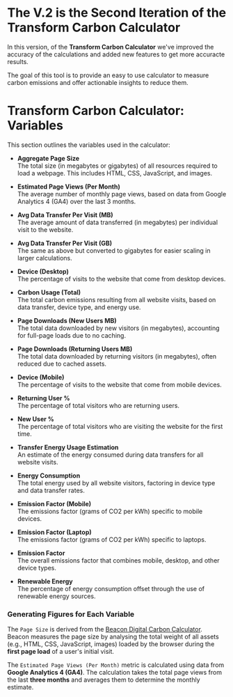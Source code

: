 #  The V.2 is the Second Iteration of the Transform Carbon Calculator

In this version, of the **Transform Carbon Calculator** we've improved the accuracy of the calculations and added new features to get more accuracte results.

The goal of this tool is to provide an easy to use calculator to measure carbon emissions and offer actionable insights to reduce them.

# Transform Carbon Calculator: Variables

This section outlines the variables used in the calculator:

- **Aggregate Page Size**  
  The total size (in megabytes or gigabytes) of all resources required to load a webpage. This includes HTML, CSS, JavaScript, and images.

- **Estimated Page Views (Per Month)**  
  The average number of monthly page views, based on data from Google Analytics 4 (GA4) over the last 3 months.

- **Avg Data Transfer Per Visit (MB)**  
  The average amount of data transferred (in megabytes) per individual visit to the website.

- **Avg Data Transfer Per Visit (GB)**  
  The same as above but converted to gigabytes for easier scaling in larger calculations.

- **Device (Desktop)**  
  The percentage of visits to the website that come from desktop devices.

- **Carbon Usage (Total)**  
  The total carbon emissions resulting from all website visits, based on data transfer, device type, and energy use.

- **Page Downloads (New Users MB)**  
  The total data downloaded by new visitors (in megabytes), accounting for full-page loads due to no caching.

- **Page Downloads (Returning Users MB)**  
  The total data downloaded by returning visitors (in megabytes), often reduced due to cached assets.

- **Device (Mobile)**  
  The percentage of visits to the website that come from mobile devices.

- **Returning User %**  
  The percentage of total visitors who are returning users.

- **New User %**  
  The percentage of total visitors who are visiting the website for the first time.

- **Transfer Energy Usage Estimation**  
  An estimate of the energy consumed during data transfers for all website visits.

- **Energy Consumption**  
  The total energy used by all website visitors, factoring in device type and data transfer rates.

- **Emission Factor (Mobile)**  
  The emissions factor (grams of CO2 per kWh) specific to mobile devices.

- **Emission Factor (Laptop)**  
  The emissions factor (grams of CO2 per kWh) specific to laptops.

- **Emission Factor**  
  The overall emissions factor that combines mobile, desktop, and other device types.

- **Renewable Energy**  
  The percentage of energy consumption offset through the use of renewable energy sources.

### Generating Figures for Each Variable

The `Page Size` is derived from the [Beacon Digital Carbon Calculator](https://www.websitecarbon.com).  
Beacon measures the page size by analysing the total weight of all assets (e.g., HTML, CSS, JavaScript, images) loaded by the browser during the **first page load** of a user's initial visit.

The `Estimated Page Views (Per Month)` metric is calculated using data from **Google Analytics 4 (GA4)**. The calculation takes the total page views from the last **three months** and averages them to determine the monthly estimate. 
